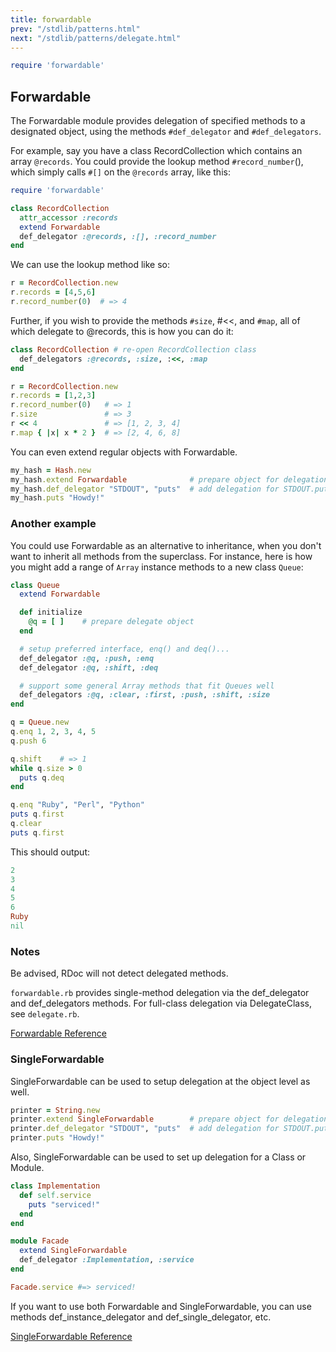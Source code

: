```yaml
---
title: forwardable
prev: "/stdlib/patterns.html"
next: "/stdlib/patterns/delegate.html"
---
```



```ruby
require 'forwardable'
```

## Forwardable[](#forwardable)

The Forwardable module provides delegation of specified methods to a
designated object, using the methods `#def_delegator` and
`#def_delegators`.

For example, say you have a class RecordCollection which contains an
array `@records`. You could provide the lookup method
`#record_number`(), which simply calls `#[]` on the `@records` array,
like this:


```ruby
require 'forwardable'

class RecordCollection
  attr_accessor :records
  extend Forwardable
  def_delegator :@records, :[], :record_number
end
```

We can use the lookup method like so:


```ruby
r = RecordCollection.new
r.records = [4,5,6]
r.record_number(0)  # => 4
```

Further, if you wish to provide the methods `#size`, #<<, and `#map`,
all of which delegate to @records, this is how you can do it:


```ruby
class RecordCollection # re-open RecordCollection class
  def_delegators :@records, :size, :<<, :map
end

r = RecordCollection.new
r.records = [1,2,3]
r.record_number(0)   # => 1
r.size               # => 3
r << 4               # => [1, 2, 3, 4]
r.map { |x| x * 2 }  # => [2, 4, 6, 8]
```

You can even extend regular objects with Forwardable.


```ruby
my_hash = Hash.new
my_hash.extend Forwardable              # prepare object for delegation
my_hash.def_delegator "STDOUT", "puts"  # add delegation for STDOUT.puts()
my_hash.puts "Howdy!"
```

### Another example[](#another-example)

You could use Forwardable as an alternative to inheritance, when you
don't want to inherit all methods from the superclass. For instance,
here is how you might add a range of `Array` instance methods to a new
class `Queue`: 

```ruby
class Queue
  extend Forwardable

  def initialize
    @q = [ ]    # prepare delegate object
  end

  # setup preferred interface, enq() and deq()...
  def_delegator :@q, :push, :enq
  def_delegator :@q, :shift, :deq

  # support some general Array methods that fit Queues well
  def_delegators :@q, :clear, :first, :push, :shift, :size
end

q = Queue.new
q.enq 1, 2, 3, 4, 5
q.push 6

q.shift    # => 1
while q.size > 0
  puts q.deq
end

q.enq "Ruby", "Perl", "Python"
puts q.first
q.clear
puts q.first
```

This should output:


```ruby
2
3
4
5
6
Ruby
nil
```

### Notes[](#notes)

Be advised, RDoc will not detect delegated methods.

`forwardable.rb` provides single-method delegation via the
def\_delegator and def\_delegators methods. For full-class delegation
via DelegateClass, see `delegate.rb`.

<a
href='https://ruby-doc.org/stdlib-2.7.0/libdoc/forwardable/rdoc/Forwardable.html'
class='ruby-doc remote' target='_blank'>Forwardable Reference</a>



### SingleForwardable[](#singleforwardable)

SingleForwardable can be used to setup delegation at the object level as
well.


```ruby
printer = String.new
printer.extend SingleForwardable        # prepare object for delegation
printer.def_delegator "STDOUT", "puts"  # add delegation for STDOUT.puts()
printer.puts "Howdy!"
```

Also, SingleForwardable can be used to set up delegation for a Class or
Module.


```ruby
class Implementation
  def self.service
    puts "serviced!"
  end
end

module Facade
  extend SingleForwardable
  def_delegator :Implementation, :service
end

Facade.service #=> serviced!
```

If you want to use both Forwardable and SingleForwardable, you can use
methods def\_instance\_delegator and def\_single\_delegator, etc.

<a
href='https://ruby-doc.org/stdlib-2.7.0/libdoc/forwardable/rdoc/SingleForwardable.html'
class='ruby-doc remote' target='_blank'>SingleForwardable Reference</a>

